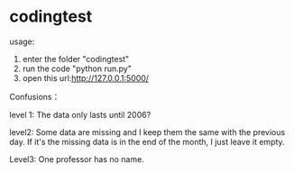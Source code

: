 # codingtest
usage:

1. enter the folder "codingtest"
2. run the code "python run.py" 
3. open this url:http://127.0.0.1:5000/


Confusions：

level 1: The data only lasts until 2006?

level2: Some data are missing and I keep them the same with the previous day.
        If it's the missing data is in the end of the month, I just leave it empty.

Level3: One professor has no name.
